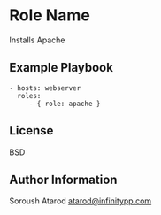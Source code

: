 Role Name
=========

Installs Apache 


Example Playbook
----------------

    - hosts: webserver
      roles:
         - { role: apache }

License
-------

BSD

Author Information
------------------

Soroush Atarod atarod@infinitypp.com